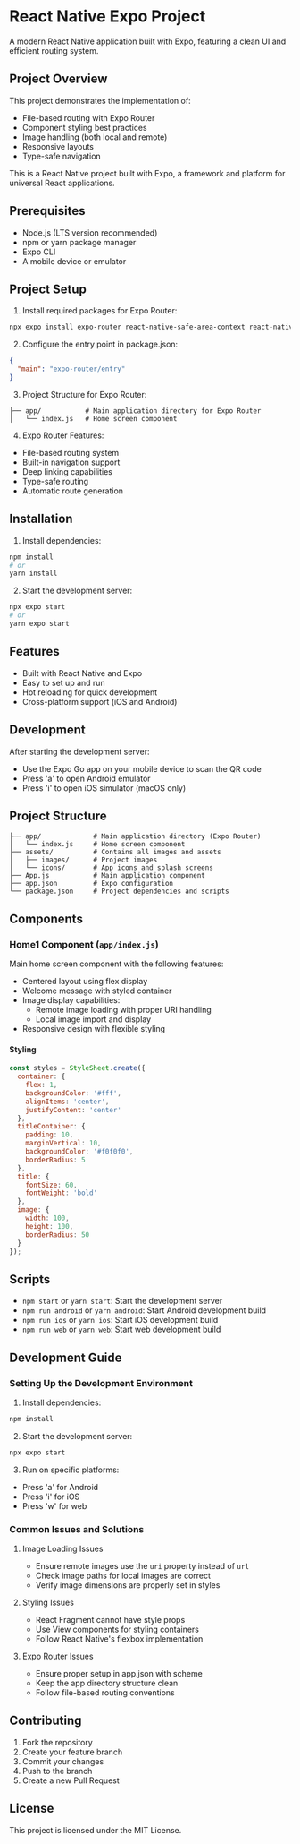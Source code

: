 # React Native Expo Project

A modern React Native application built with Expo, featuring a clean UI and efficient routing system.

## Project Overview

This project demonstrates the implementation of:
- File-based routing with Expo Router
- Component styling best practices
- Image handling (both local and remote)
- Responsive layouts
- Type-safe navigation

This is a React Native project built with Expo, a framework and platform for universal React applications.

## Prerequisites

- Node.js (LTS version recommended)
- npm or yarn package manager
- Expo CLI
- A mobile device or emulator

## Project Setup

1. Install required packages for Expo Router:
```bash
npx expo install expo-router react-native-safe-area-context react-native-screens expo-linking expo-constants expo-status-bar
```

2. Configure the entry point in package.json:
```json
{
  "main": "expo-router/entry"
}
```

3. Project Structure for Expo Router:
```
├── app/           # Main application directory for Expo Router
│   └── index.js   # Home screen component
```

4. Expo Router Features:
- File-based routing system
- Built-in navigation support
- Deep linking capabilities
- Type-safe routing
- Automatic route generation

## Installation

1. Install dependencies:
```bash
npm install
# or
yarn install
```

2. Start the development server:
```bash
npx expo start
# or
yarn expo start
```

## Features

- Built with React Native and Expo
- Easy to set up and run
- Hot reloading for quick development
- Cross-platform support (iOS and Android)

## Development

After starting the development server:
- Use the Expo Go app on your mobile device to scan the QR code
- Press 'a' to open Android emulator
- Press 'i' to open iOS simulator (macOS only)

## Project Structure

```
├── app/             # Main application directory (Expo Router)
│   └── index.js     # Home screen component
├── assets/          # Contains all images and assets
│   ├── images/      # Project images
│   └── icons/       # App icons and splash screens
├── App.js           # Main application component
├── app.json         # Expo configuration
└── package.json     # Project dependencies and scripts
```

## Components

### Home1 Component (`app/index.js`)

Main home screen component with the following features:

- Centered layout using flex display
- Welcome message with styled container
- Image display capabilities:
  - Remote image loading with proper URI handling
  - Local image import and display
- Responsive design with flexible styling

#### Styling

```javascript
const styles = StyleSheet.create({
  container: {
    flex: 1,
    backgroundColor: '#fff',
    alignItems: 'center',
    justifyContent: 'center'
  },
  titleContainer: {
    padding: 10,
    marginVertical: 10,
    backgroundColor: '#f0f0f0',
    borderRadius: 5
  },
  title: {
    fontSize: 60,
    fontWeight: 'bold'
  },
  image: {
    width: 100,
    height: 100,
    borderRadius: 50
  }
});
```

## Scripts

- `npm start` or `yarn start`: Start the development server
- `npm run android` or `yarn android`: Start Android development build
- `npm run ios` or `yarn ios`: Start iOS development build
- `npm run web` or `yarn web`: Start web development build

## Development Guide

### Setting Up the Development Environment

1. Install dependencies:
```bash
npm install
```

2. Start the development server:
```bash
npx expo start
```

3. Run on specific platforms:
- Press 'a' for Android
- Press 'i' for iOS
- Press 'w' for web

### Common Issues and Solutions

1. Image Loading Issues
   - Ensure remote images use the `uri` property instead of `url`
   - Check image paths for local images are correct
   - Verify image dimensions are properly set in styles

2. Styling Issues
   - React Fragment cannot have style props
   - Use View components for styling containers
   - Follow React Native's flexbox implementation

3. Expo Router Issues
   - Ensure proper setup in app.json with scheme
   - Keep the app directory structure clean
   - Follow file-based routing conventions

## Contributing

1. Fork the repository
2. Create your feature branch
3. Commit your changes
4. Push to the branch
5. Create a new Pull Request

## License

This project is licensed under the MIT License.